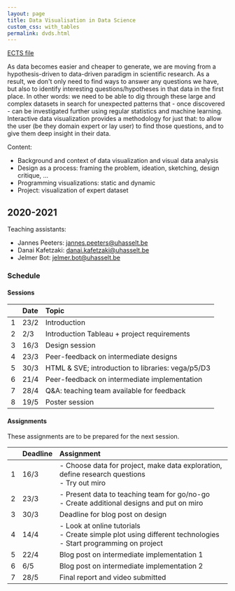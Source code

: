 ```yaml
---
layout: page
title: Data Visualisation in Data Science
custom_css: with_tables
permalink: dvds.html
---
```

[ECTS file](https://uhintra03.uhasselt.be/studiegidswww/opleidingsonderdeel.aspx?a=2019&i=4142&n=4&t=04#anker32765)

As data becomes easier and cheaper to generate, we are moving from a hypothesis-driven to data-driven paradigm in scientific research. As a result, we don't only need to find ways to answer any questions we have, but also to identify interesting questions/hypotheses in that data in the first place. In other words: we need to be able to dig through these large and complex datasets in search for unexpected patterns that - once discovered - can be investigated further using regular statistics and machine learning. Interactive data visualization provides a methodology for just that: to allow the user (be they domain expert or lay user) to find those questions, and to give them deep insight in their data.

Content:
* Background and context of data visualization and visual data analysis
* Design as a process: framing the problem, ideation, sketching, design critique, ...
* Programming visualizations: static and dynamic
* Project: visualization of expert dataset


## 2020-2021

Teaching assistants:
- Jannes Peeters: jannes.peeters@uhasselt.be
- Danai Kafetzaki: danai.kafetzaki@uhasselt.be
- Jelmer Bot: jelmer.bot@uhasselt.be

### Schedule

#### Sessions

| | Date | Topic |
|:--|:--|:--|
| 1 | 23/2 | Introduction |
| 2 | 2/3 | Introduction Tableau + project requirements |
| 3 | 16/3 | Design session |
| 4 | 23/3 | Peer-feedback on intermediate designs |
| 5 | 30/3 | HTML & SVE; introduction to libraries: vega/p5/D3 |
| 6 | 21/4 | Peer-feedback on intermediate implementation |
| 7 | 28/4 | Q&A: teaching team available for feedback |
| 8 | 19/5 | Poster session |

#### Assignments
These assignments are to be prepared for the next session.

| | Deadline | Assignment |
|:--|:--|:--|
| 1 | 16/3 | - Choose data for project, make data exploration, define research questions<br>- Try out miro |
| 2 | 23/3 | - Present data to teaching team for go/no-go<br>- Create additional designs and put on miro |
| 3 | 30/3 | Deadline for blog post on design |
| 4 | 14/4 | - Look at online tutorials<br>- Create simple plot using different technologies<br>- Start programming on project |
| 5 | 22/4 | Blog post on intermediate implementation 1 |
| 6 | 6/5 | Blog post on intermediate implementation 2 |
| 7 | 28/5 | Final report and video submitted |

<!--
## 2019-2020

Teaching assistants:

- Danai Kafetzaki: danai.kafetzaki@kuleuven.be
- Georgia Panagiotidou: georgia.panagiotidou@kuleuven.be

### Schedule

#### Sessions

| | Date | Topic |
|:--|:--|:--|
| 1 | 18/2 | - ex cathedra: introduction to data visualisation: history, marks/channels/...<br/>- technical: vega-lite |
| 2 | 25/2 | - part 1: ideation \& brainstorming strategies<br/>- part 2: visual design |
| 3 | 3/3 | vega-lite |
| 4 | 10/3 | project pitches |
| 5 | 24/3 | vega |
| 6 | 7/4 | vega and R |
| 7 | 28/4 | vega and python |
| 8 | 19/5 | final feedback on projects |

### Grading
Grading will be based both on continuous evaluation (10%) and a written report (90%).

### Student blogs
* [Ruben Kerkhofs](https://medium.com/@rkerkhofsbe)
* [Francisco Javier Jara Ávila](https://medium.com/@fjaraavila)
* [Kemtim Tamboun Stephane](https://tambounstephanekem.wixsite.com/website)
* [Ivo Mbi Kubam](https://ivokubam.wixsite.com/website)
* [Melvin Geubbelmans](https://medium.com/@Melvin_G)
* [Dam Nsoh Tanih](https://nsohtanihdam.wixsite.com/website)
* [Jesse Dauda](https://jessedaudajd.wixsite.com/Jdata)

### Visualisation for communication - example
Here's a nice example of what we mean when talking about visualisation for communication, using digitization data from the US Library of Congress: [http://sappingattention.blogspot.com/2017/05/a-brief-visual-history-of-marc.html](http://sappingattention.blogspot.com/2017/05/a-brief-visual-history-of-marc.html)

## 2018-2019
### Student blogs
* [Eline Mangelschots](https://medium.com/@elinemangelschots)
* [Maarten van Meeuwen](https://medium.com/@maartenvanmeeuwen)
* [Jannes Peeters](https://medium.com/@jannes.peeters96)
* [Svitlana Kudrenko](https://medium.com/@svkudrenko)
* [Sintayehu Legesse](https://medium.com/@sintayehulegesse_1617)
* [Hendrik De Winter](https://medium.com/@hendrikdewinter8)
* [Sajid Raza](https://medium.com/@sajidrz.nust)
* [Francisco Gajardo](https://fjgajardoo.wixsite.com/dataviz)
* [Xiang Zhang](https://zhangxiang1232.wixsite.com/website-1)
* [Bram Vandeninden](https://bramvandeninden.wixsite.com/mysite/blog)
* [Sofia Lahdensuo](https://medium.com/@sofia.lahdensuo)

### Schedule
* 19/3 Us: overview of critique; students: present dataset
* 26/3 present sketches
* 2/4 P5 Q&A
* 23/4 intermediate presentation
* 30/4
* 7/5 final interactive visual for exploration
* 14/5 present sketches
* 21/5 final visual for presentation

### Exercise for static visualisation
Based on any dataset (but preferably using the dataset you used in the previous exercise), create a new data visualisation to demonstrate a non-obvious insight gleaned from the data, to make a particular point, or to present an interesting overview of the datasets. If you want, you can also create a data-driven art piece. Good examples are:
* [https://www.studioterp.nl/](https://www.studioterp.nl/)
* [http://visme.co/blog/best-data-visualizations/](http://visme.co/blog/best-data-visualizations/) =>
    * History of Bruse Springsteen
    * Hello Sun app
    * Apollo
    * Keuzestress: Searching for the "Correct" Mascara
    * The Women of Dataviz
    * Oddity Viz (data art)
    * Red Bull Party Visualization (data art)

[![mascara]({{site.baseurl}}/assets/mascara.png)](https://www.studioterp.nl/mascaras-a-datavisualization/)


We will do this exercise in 2 phases:
1. In the session of 14/5, we'll go over hand-drawn sketches. Please present **1** design; we'll expect you to have gone through the diverge-emerge-converge cycle yourself beforehand.
1. In the session of 21/5, you'll present the final visual.

In your visual, please include:
* the visual itself
* a good title
* a short description of what this is about
* a legend
* highlights of any interesting things you want to draw attention to

Here's another very good example of a visual with annotations:
[![library of congress]({{site.baseurl}}/assets/library-of-congress.png)](http://sappingattention.blogspot.com/2017/05/a-brief-visual-history-of-marc.html)

-->
